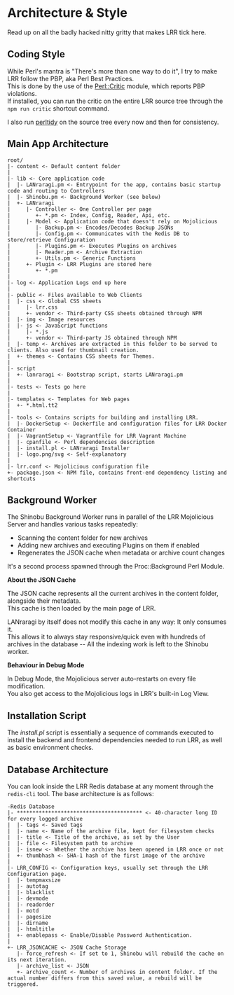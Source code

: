 # Architecture & Style

Read up on all the badly hacked nitty gritty that makes LRR tick here.

## Coding Style  

While Perl's mantra is "There's more than one way to do it", I try to make LRR follow the PBP, aka Perl Best Practices.  
This is done by the use of the [Perl::Critic](https://metacpan.org/pod/Perl::Critic) module, which reports PBP violations.  
If installed, you can run the critic on the entire LRR source tree through the `npm run critic` shortcut command.

I also run [perltidy](https://en.wikipedia.org/wiki/PerlTidy) on the source tree every now and then for consistency.

## Main App Architecture

```
root/
|- content <- Default content folder 
|
|- lib <- Core application code
|  |- LANraragi.pm <- Entrypoint for the app, contains basic startup code and routing to Controllers
|  |- Shinobu.pm <- Background Worker (see below)
|  +- LANraragi
|     |- Controller <- One Controller per page
|        +- *.pm <- Index, Config, Reader, Api, etc.
|     |- Model <- Application code that doesn't rely on Mojolicious
|        |- Backup.pm <- Encodes/Decodes Backup JSONs
|        |- Config.pm <- Communicates with the Redis DB to store/retrieve Configuration
|        |- Plugins.pm <- Executes Plugins on archives
|        |- Reader.pm <- Archive Extraction 
|        +- Utils.pm <- Generic Functions 
|     +- Plugin <- LRR Plugins are stored here
|        +- *.pm
|
|- log <- Application Logs end up here
|
|- public <- Files available to Web Clients
|  |- css <- Global CSS sheets
|     |- lrr.css
|     +- vendor <- Third-party CSS sheets obtained through NPM
|  |- img <- Image resources
|  |- js <- JavaScript functions
|     |- *.js
|     +- vendor <- Third-party JS obtained through NPM
|  |- temp <- Archives are extracted in this folder to be served to clients. Also used for thumbnail creation.
|  +- themes <- Contains CSS sheets for Themes.
|
|- script
|  +- lanraragi <- Bootstrap script, starts LANraragi.pm
|
|- tests <- Tests go here
|
|- templates <- Templates for Web pages
|  +- *.html.tt2 
|
|- tools <- Contains scripts for building and installing LRR.
|  |- DockerSetup <- Dockerfile and configuration files for LRR Docker Container
|  |- VagrantSetup <- Vagrantfile for LRR Vagrant Machine
|  |- cpanfile <- Perl dependencies description
|  |- install.pl <- LANraragi Installer
|  |- logo.png/svg <- Self-explanatory
|
|- lrr.conf <- Mojolicious configuration file
+- package.json <- NPM file, contains front-end dependency listing and shortcuts

```

## Background Worker  

The Shinobu Background Worker runs in parallel of the LRR Mojolicious Server and handles various tasks repeatedly:  

- Scanning the content folder for new archives
- Adding new archives and executing Plugins on them if enabled
- Regenerates the JSON cache when metadata or archive count changes

It's a second process spawned through the Proc::Background Perl Module.  

**About the JSON Cache** 

The JSON cache represents all the current archives in the content folder, alongside their metadata.  
This cache is then loaded by the main page of LRR.  

LANraragi by itself does not modify this cache in any way: It only consumes it.  
This allows it to always stay responsive/quick even with hundreds of archives in the database -- All the indexing work is left to the Shinobu worker.

**Behaviour in Debug Mode**

In Debug Mode, the Mojolicious server auto-restarts on every file modification.  
You also get access to the Mojolicious logs in LRR's built-in Log View.

## Installation Script 

The _install.pl_ script is essentially a sequence of commands executed to install the backend and frontend dependencies needed to run LRR, as well as basic environment checks.

## Database Architecture

You can look inside the LRR Redis database at any moment through the `redis-cli` tool. The base architecture is as follows:  
```
-Redis Database
|- **************************************** <- 40-character long ID for every logged archive
|  |- tags <- Saved tags
|  |- name <- Name of the archive file, kept for filesystem checks
|  |- title <- Title of the archive, as set by the User 
|  |- file <- Filesystem path to archive
|  |- isnew <- Whether the archive has been opened in LRR once or not
|  +- thumbhash <- SHA-1 hash of the first image of the archive
|
|- LRR_CONFIG <- Configuration keys, usually set through the LRR Configuration page.
|  |- tempmaxsize  
|  |- autotag  
|  |- blacklist  
|  |- devmode  
|  |- readorder  
|  |- motd 
|  |- pagesize  
|  |- dirname  
|  |- htmltitle 
|  +- enablepass <- Enable/Disable Password Authentication. 
|
+- LRR_JSONCACHE <- JSON Cache Storage
   |- force_refresh <- If set to 1, Shinobu will rebuild the cache on its next iteration.
   |- archive_list <- JSON
   +- archive_count <- Number of archives in content folder. If the actual number differs from this saved value, a rebuild will be triggered.


```